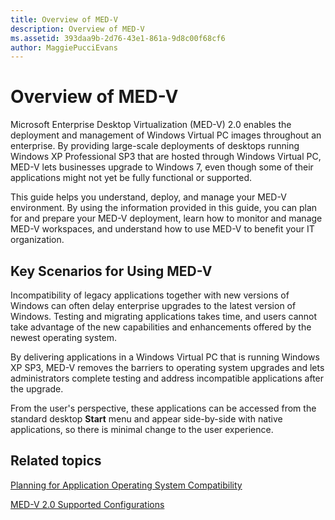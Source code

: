 ```yaml
---
title: Overview of MED-V
description: Overview of MED-V
ms.assetid: 393daa9b-2d76-43e1-861a-9d8c00f68cf6
author: MaggiePucciEvans
---
```


# Overview of MED-V


Microsoft Enterprise Desktop Virtualization (MED-V) 2.0 enables the deployment and management of Windows Virtual PC images throughout an enterprise. By providing large-scale deployments of desktops running Windows XP Professional SP3 that are hosted through Windows Virtual PC, MED-V lets businesses upgrade to Windows 7, even though some of their applications might not yet be fully functional or supported.

This guide helps you understand, deploy, and manage your MED-V environment. By using the information provided in this guide, you can plan for and prepare your MED-V deployment, learn how to monitor and manage MED-V workspaces, and understand how to use MED-V to benefit your IT organization.

## Key Scenarios for Using MED-V


Incompatibility of legacy applications together with new versions of Windows can often delay enterprise upgrades to the latest version of Windows. Testing and migrating applications takes time, and users cannot take advantage of the new capabilities and enhancements offered by the newest operating system.

By delivering applications in a Windows Virtual PC that is running Windows XP SP3, MED-V removes the barriers to operating system upgrades and lets administrators complete testing and address incompatible applications after the upgrade.

From the user's perspective, these applications can be accessed from the standard desktop **Start** menu and appear side-by-side with native applications, so there is minimal change to the user experience.

## Related topics


[Planning for Application Operating System Compatibility](planning-for-application-operating-system-compatibility.md)

[MED-V 2.0 Supported Configurations](med-v-20-supported-configurations.md)

 

 





